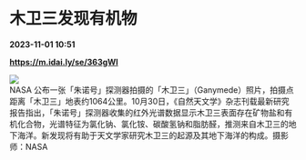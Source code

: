 # 木卫三发现有机物

**2023-11-01 10:51**

**https://m.idai.ly/se/363gWl**

![](http://pic.yupoo.com/fotomag/80d94b43/fe234de4.jpg)  
NASA 公布一张「朱诺号」探测器拍摄的「木卫三」（Ganymede）照片，拍摄点距离「木卫三」地表约1064公里。10月30日，《自然天文学》杂志刊载最新研究报告指出，「朱诺号」探测器收集的红外光谱数据显示木卫三表面存在矿物盐和有机化合物，光谱特征为氯化钠、氯化铵、碳酸氢钠和脂肪醛，推测来自木卫三的地下海洋。新发现将有助于天文学家研究木卫三的起源及其地下海洋的构成。摄影师：NASA